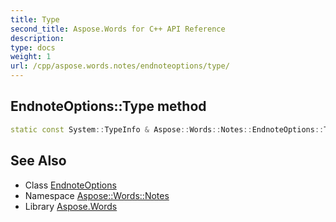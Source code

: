 ```yaml
---
title: Type
second_title: Aspose.Words for C++ API Reference
description: 
type: docs
weight: 1
url: /cpp/aspose.words.notes/endnoteoptions/type/
---
```

## EndnoteOptions::Type method




```cpp
static const System::TypeInfo & Aspose::Words::Notes::EndnoteOptions::Type()
```

## See Also

* Class [EndnoteOptions](../)
* Namespace [Aspose::Words::Notes](../../)
* Library [Aspose.Words](../../../)
